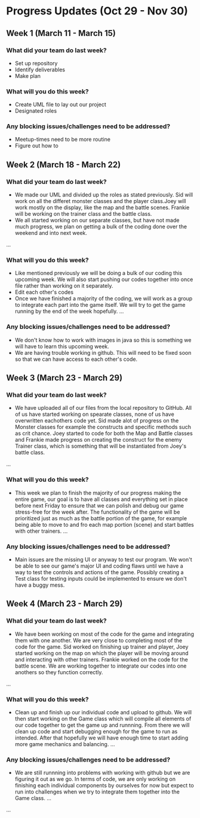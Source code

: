 # Progress Updates (Oct 29 - Nov 30)

## Week 1 (March 11 - March 15)

### What did your team do last week? 
* Set up repository
* Identify deliverables
* Make plan

### What will you do this week?
* Create UML file to lay out our project
* Designated roles 

### Any blocking issues/challenges need to be addressed?
* Meetup-times need to be more routine
* Figure out how to 


## Week 2 (March 18 - March 22)

### What did your team do last week?
* We made our UML and divided up the roles as stated previously. Sid will work on all the differet monster classes and the player class.Joey will work mostly on the display, like the map and the battle scenes. Frankie will be working on the trainer class and the battle class.
* We all started working on our separate classes, but have not made much progress, we plan on getting a bulk of the coding done over the weekend and into next week.

...

### What will you do this week?
* Like mentioned previously we will be doing a bulk of our coding this upcoming week. We will also start pushing our codes together into once file rather than working on it separately.
* Edit each other's codes 
* Once we have finished a majority of the coding, we will work as a group to integrate each part into the game itself. We will try to get the game running by the end of the week hopefully.
...

### Any blocking issues/challenges need to be addressed?
* We don't know how to work with images in java so this is something we will have to learn this upcoming week.
* We are having trouble working in github. This will need to be fixed soon so that we can have access to each other's code.



## Week 3 (March 23 - March 29)

### What did your team do last week?
* We have uploaded all of our files from the local repository to GitHub. All of us have started working on spearate classes, none of us have overwritten eachothers code yet. Sid made alot of progress on the Monster classes for example the constructs and specific methods such as crit chance. Joey started to code for both the Map and Battle classes and Frankie made progress on creating the construct for the enemy Trainer class, which is something that will be instantiated from Joey's battle class. 

...

### What will you do this week?
* This week we plan to finish the majority of our progress making the entire game, our goal is to have all classes and everything set in place before next Friday to ensure that we can polish and debug our game stress-free for the week after. The functionality of the game will be prioritized just as much as the battle portion of the game, for example being able to move to and fro each map portion (scene) and start battles with other trainers.
...

### Any blocking issues/challenges need to be addressed?
* Main issues are the missing UI or anyway to test our program. We won't be able to see our game's major UI and coding flaws until we have a way to test the controls and actions of the game. Possibly creating a Test class for testing inputs could be implemented to ensure we don't have a buggy mess.


## Week 4 (March 23 - March 29)

### What did your team do last week?
* We have been working on most of the code for the game and integrating them with one another. We are very close to completing most of the code for the game. Sid worked on finishing up trainer and player, Joey started working on the map on which the player will be moving around and interacting with other trainers. Frankie worked on the code for the battle scene. We are working together to integrate our codes into one anothers so they function correctly.

...

### What will you do this week?
* Clean up and finish up our individual code and upload to github. We will then start working on the Game class which will compile all elements of our code together to get the game up and runnning. From there we will clean up code and start debugging enough for the game to run as intended. After that hopefully we will have enough time to start adding more game mechanics and balancing.
...

### Any blocking issues/challenges need to be addressed?
* We are still runnning into problems with working with github but we are figuring it out as we go. In terms of code, we are only working on finishing each individual components by ourselves for now but expect to run into challenges when we try to integrate them together into the Game class. 
...

...

